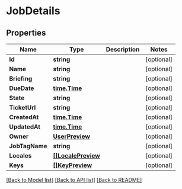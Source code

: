 # JobDetails

## Properties

Name | Type | Description | Notes
------------ | ------------- | ------------- | -------------
**Id** | **string** |  | [optional] 
**Name** | **string** |  | [optional] 
**Briefing** | **string** |  | [optional] 
**DueDate** | [**time.Time**](time.Time.md) |  | [optional] 
**State** | **string** |  | [optional] 
**TicketUrl** | **string** |  | [optional] 
**CreatedAt** | [**time.Time**](time.Time.md) |  | [optional] 
**UpdatedAt** | [**time.Time**](time.Time.md) |  | [optional] 
**Owner** | [**UserPreview**](user_preview.md) |  | [optional] 
**JobTagName** | **string** |  | [optional] 
**Locales** | [**[]LocalePreview**](locale_preview.md) |  | [optional] 
**Keys** | [**[]KeyPreview**](key_preview.md) |  | [optional] 

[[Back to Model list]](../README.md#documentation-for-models) [[Back to API list]](../README.md#documentation-for-api-endpoints) [[Back to README]](../README.md)


